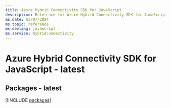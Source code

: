 ```yaml
---
title: Azure Hybrid Connectivity SDK for JavaScript
description: Reference for Azure Hybrid Connectivity SDK for JavaScript
ms.date: 03/07/2024
ms.topic: reference
ms.devlang: javascript
ms.service: hybridconnectivity
---
```

# Azure Hybrid Connectivity SDK for JavaScript - latest
## Packages - latest
[!INCLUDE [packages](hybrid-connectivity-index.md)]